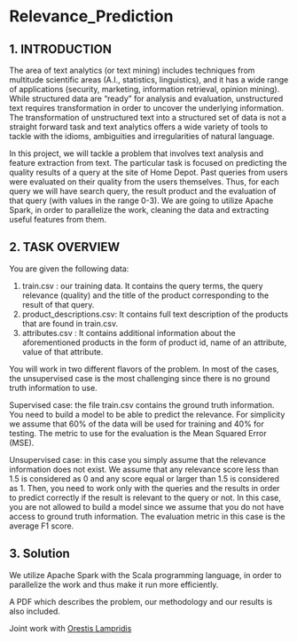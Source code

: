 # Relevance_Prediction

## 1. INTRODUCTION

The area of text analytics (or text mining) includes techniques from multitude scientific areas (A.I., statistics,
linguistics), and it has a wide range of applications (security, marketing, information retrieval, opinion
mining). While structured data are “ready” for analysis and evaluation, unstructured text requires
transformation in order to uncover the underlying information. The transformation of unstructured text into a
structured set of data is not a straight forward task and text analytics offers a wide variety of tools to tackle
with the idioms, ambiguities and irregularities of natural language.

In this project, we will tackle a problem that involves text analysis and feature extraction from text. The
particular task is focused on predicting the quality results of a query at the site of Home Depot. Past queries
from users were evaluated on their quality from the users themselves. Thus, for each query we will have
search query, the result product and the evaluation of that query (with values in the range 0-3). We are going
to utilize Apache Spark, in order to parallelize the work, cleaning the data and extracting useful features from
them.

## 2. TASK OVERVIEW

You are given the following data:
1. train.csv : our training data. It contains the query terms, the query relevance (quality) and the title of
the product corresponding to the result of that query.
2. product_descriptions.csv: It contains full text description of the products that are found in train.csv.
3. attributes.csv : It contains additional information about the aforementioned products in the form of
product id, name of an attribute, value of that attribute.

You will work in two different flavors of the problem. In most of the cases, the unsupervised case is the most
challenging since there is no ground truth information to use.

Supervised case: the file train.csv contains the ground truth information. You need to build a model to be
able to predict the relevance. For simplicity we assume that 60% of the data will be used for training and
40% for testing. The metric to use for the evaluation is the Mean Squared Error (MSE).

Unsupervised case: in this case you simply assume that the relevance information does not exist. We assume
that any relevance score less than 1.5 is considered as 0 and any score equal or larger than 1.5 is considered
as 1. Then, you need to work only with the queries and the results in order to predict correctly if the result is
relevant to the query or not. In this case, you are not allowed to build a model since we assume that you do
not have access to ground truth information. The evaluation metric in this case is the average F1 score.

## 3. Solution

We utilize Apache Spark with the Scala programming language, in order to parallelize the work and thus make it run more efficiently.

A PDF which describes the problem, our methodology and our results is also included.

Joint work with [Orestis Lampridis](https://github.com/orestislampridis)
